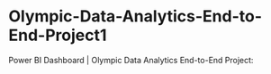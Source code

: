 # Olympic-Data-Analytics-End-to-End-Project1
Power BI Dashboard | Olympic Data Analytics End-to-End Project:
